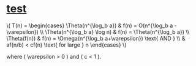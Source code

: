 <h1>
  <a href="https://www.google.com" target="_blank">
    test
  </a>
</h1>
\( T(n) = \begin{cases} 
\Theta(n^{\log_b a}) & f(n) = O(n^{\log_b a - \varepsilon}) \\
\Theta(n^{\log_b a} \log n) & f(n) = \Theta(n^{\log_b a}) \\
\Theta(f(n)) & f(n) = \Omega(n^{\log_b a+\varepsilon}) \text{ AND } \\
             & af(n/b) < cf(n) \text{ for large } n
\end{cases} \)

where \( \varepsilon > 0 \) and \( c < 1 \).
